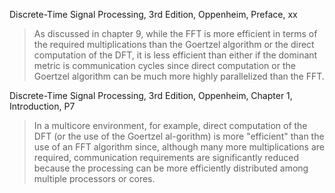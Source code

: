 Discrete-Time Signal Processing, 3rd Edition, Oppenheim, Preface, xx
>As discussed in chapter 9, while the FFT is more efficient in terms of the required multiplications than the Goertzel algorithm or the direct computation of the DFT, it is less efficient than either if the dominant metric is communication cycles since direct computation or the Goertzel algorithm can be much more highly parallelized than the FFT.

Discrete-Time Signal Processing, 3rd Edition, Oppenheim, Chapter 1, Introduction, P7
>In a multicore environment, for example, direct computation of the DFT (or the use of the Goertzel al-gorithm) is more "efficient" than the use of an FFT algorithm since, although many more multiplications are required, communication requirements are significantly reduced because the processing can be more efficiently distributed among multiple processors or cores.
